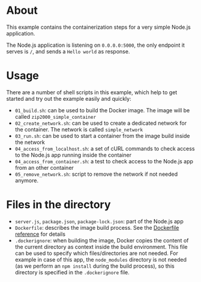 # About

This example contains the containerization steps for a very simple Node.js
application.

The Node.js application is listening on `0.0.0.0:5000`, the only endpoint it
serves is `/`, and sends a `Hello world` as response.

# Usage

There are a number of shell scripts in this example, which help to get started
and try out the example easily and quickly:

- `01_build.sh`: can be used to build the Docker image. The image will be called
`zip2000_simple_container`
- `02_create_network.sh`: can be used to create a dedicated network for the
container. The network is called `simple_network`
- `03_run.sh`: can be used to start a container from the image build inside the
network
- `04_access_from_localhost.sh`: a set of cURL commands to check access to the
Node.js app running inside the container
- `04_access_from_container.sh`: a test to check access to the Node.js app from
an other container
- `05_remove_network.sh`: script to remove the network if not needed anymore.

# Files in the directory

- `server.js`, `package.json`, `package-lock.json`: part of the Node.js app
- `Dockerfile`: describes the image build process. See the [Dockerfile
reference](https://docs.docker.com/engine/reference/builder/) for details
- `.dockerignore`: when building the image, Docker copies the content of the
current directory as context inside the build environment. This file can be used
to specify which files/directories are not needed. For example in case of this
app, the `node_modules` directory is not needed (as we perform an `npm install`
during the build process), so this directory is specified in the `.dockerignore`
file.
